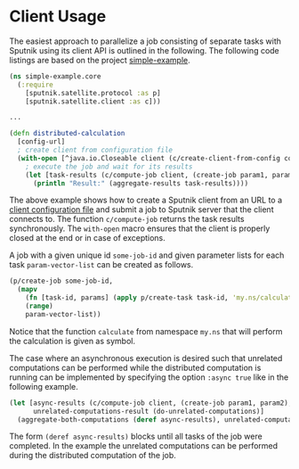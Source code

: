 # Client Usage

The easiest approach to parallelize a job consisting of separate tasks with Sputnik using its client API
is outlined in the following.
The following code listings are based on the project [simple-example](../example-application/simple-example). 

```clojure
(ns simple-example.core
  (:require
    [sputnik.satellite.protocol :as p]
    [sputnik.satellite.client :as c]))

...

(defn distributed-calculation
  [config-url]
  ; create client from configuration file
  (with-open [^java.io.Closeable client (c/create-client-from-config config-url)]
    ; execute the job and wait for its results
    (let [task-results (c/compute-job client, (create-job param1, param2))]
      (println "Result:" (aggregate-results task-results))))
```

The above example shows how to create a Sputnik client from an URL to a [client configuration file](ConfigurationDeployment.md#client-configuration)
and submit a job to Sputnik server that the client connects to.
The function ```c/compute-job``` returns the task results synchronously.
The ```with-open``` macro ensures that the client is properly closed at the end or in case of exceptions.

A job with a given unique id ```some-job-id``` and given parameter lists for each task ```param-vector-list```
can be created as follows.
```clojure
(p/create-job some-job-id,  
  (mapv
    (fn [task-id, params] (apply p/create-task task-id, 'my.ns/calculate, params)
    (range)
    param-vector-list))
```
Notice that the function ```calculate``` from namespace ```my.ns``` that will perform the calculation is given as symbol.


The case where an asynchronous execution is desired such that unrelated computations can be performed while the distributed
computation is running can be implemented by specifying the option ```:async true``` like in the following example.
```clojure
(let [async-results (c/compute-job client, (create-job param1, param2), :async true),
      unrelated-computations-result (do-unrelated-computations)]  
  (aggregate-both-computations (deref async-results), unrelated-computations-result))
```
The form ```(deref async-results)``` blocks until all tasks of the job were completed.
In the example the unrelated computations can be performed during the distributed computation of the job.
